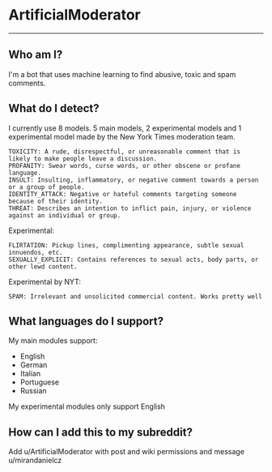 # ArtificialModerator
---

## Who am I?
I'm a bot that uses machine learning to find abusive, toxic and spam comments.

## What do I detect?
I currently use 8 models. 5 main models, 2 experimental models and 1 experimental model made by the New York Times moderation team.
```
TOXICITY: A rude, disrespectful, or unreasonable comment that is likely to make people leave a discussion. 
PROFANITY: Swear words, curse words, or other obscene or profane language.
INSULT: Insulting, inflammatory, or negative comment towards a person or a group of people.
IDENTITY_ATTACK: Negative or hateful comments targeting someone because of their identity.
THREAT: Describes an intention to inflict pain, injury, or violence against an individual or group.
```
Experimental:
```
FLIRTATION: Pickup lines, complimenting appearance, subtle sexual innuendos, etc.
SEXUALLY_EXPLICIT: Contains references to sexual acts, body parts, or other lewd content.
```
Experimental by NYT:
```
SPAM: Irrelevant and unsolicited commercial content. Works pretty well
```

## What languages do I support?
My main modules support:

* English
* German
* Italian
* Portuguese
* Russian

My experimental modules only support English

## How can I add this to my subreddit?
Add u/ArtificialModerator with post and wiki permissions and message u/mirandanielcz
